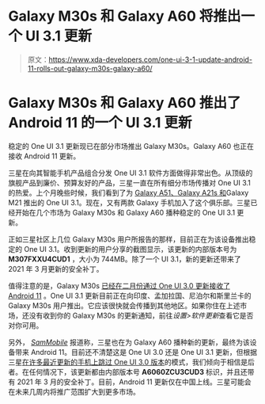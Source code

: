 # Galaxy M30s 和 Galaxy A60 将推出一个 UI 3.1 更新

> 原文：<https://www.xda-developers.com/one-ui-3-1-update-android-11-rolls-out-galaxy-m30s-galaxy-a60/>

# Galaxy M30s 和 Galaxy A60 推出了 Android 11 的一个 UI 3.1 更新

稳定的 One UI 3.1 更新现已在部分市场推出 Galaxy M30s。Galaxy A60 也正在接收 Android 11 更新。

三星在向其智能手机产品组合分发 One UI 3.1 软件方面做得非常出色。从顶级的旗舰产品到廉价、预算友好的产品，三星一直在所有细分市场传播对 One UI 3.1 的热爱。上个月晚些时候，我们看到了为 [Galaxy A51、](https://www.xda-developers.com/samsung-galaxy-a51-a21s-one-ui-3-1-android-11/)[Galaxy A21s 和](https://www.xda-developers.com/samsung-galaxy-m21-stable-one-ui-3-1-update-india/)Galaxy M21 推出的 One UI 3.1。现在，又有两款 Galaxy 手机加入了这个俱乐部。三星已经开始在几个市场为 Galaxy M30s 和 Galaxy A60 播种稳定的 One UI 3.1 更新。

正如三星社区上几位 Galaxy M30s 用户所报告的那样，目前正在为该设备推出稳定的 One UI 3.1。收到更新的用户分享的截图显示，该更新的内部版本号为 **M307FXXU4CUD1** ，大小为 744MB。除了一个 UI 3.1，新的更新还带来了 2021 年 3 月更新的安全补丁。

值得注意的是，Galaxy M30s [已经在二月份通过 One UI 3.0 更新接收了 Android 11](https://www.xda-developers.com/samsung-android-11-galaxy-a51-5g-galaxy-a71-5g-galaxy-m30s/) 。One UI 3.1 更新目前正在向印度、孟加拉国、尼泊尔和斯里兰卡的 Galaxy M30s 用户推出。它应该很快就会传播到其他地区。如果你住在上述市场，还没有收到你的 Galaxy M30s 的更新通知，前往*设置>软件更新*查看它是否对你可用。

另外， [*SamMobile*](https://www.sammobile.com/news/galaxy-a60-gets-android-11-update/) 报道称，三星也在为 Galaxy A60 播种新的更新，最终为该设备带来 Android 11。目前还不清楚这是 One UI 3.0 还是 One UI 3.1 更新，但根据三星[在许多最近更新的手机上跳过 One UI 3.0 版本](https://www.xda-developers.com/one-ui-3-1-update-live-samsung-galaxy-m31-galaxy-a42-5g/)的模式，我们倾向于相信是后者。在任何情况下，该更新都由内部版本号 **A6060ZCU3CUD3** 标识，并且还带有 2021 年 3 月的安全补丁。目前，Android 11 更新仅在中国上线。三星可能会在未来几周内将推广范围扩大到更多市场。